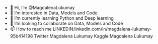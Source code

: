 - 👋 Hi, I’m @MagdalenaLukumay
- 👀 I’m interested in Data, Models and Code
- 🌱 I’m currently learning Python and Deep learning
- 💞️ I’m looking to collaborate on  Data, Models and Code
- 📫 How to reach me LINKEDIN:linkedin.com/in/magdalena-lukumay-95b414198 Twitter:Magdalena Lukumay Kaggle:Magdalena Lukumay

<!---
MagdalenaLukumay/MagdalenaLukumay is a ✨ special ✨ repository because its `README.md` (this file) appears on your GitHub profile.
You can click the Preview link to take a look at your changes.
--->
